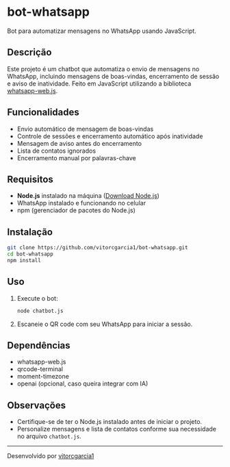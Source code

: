 # bot-whatsapp

Bot para automatizar mensagens no WhatsApp usando JavaScript.

## Descrição

Este projeto é um chatbot que automatiza o envio de mensagens no WhatsApp, incluindo mensagens de boas-vindas, encerramento de sessão e aviso de inatividade. Feito em JavaScript utilizando a biblioteca [whatsapp-web.js](https://github.com/pedroslopez/whatsapp-web.js).

## Funcionalidades

- Envio automático de mensagem de boas-vindas
- Controle de sessões e encerramento automático após inatividade
- Mensagem de aviso antes do encerramento
- Lista de contatos ignorados
- Encerramento manual por palavras-chave

## Requisitos

- **Node.js** instalado na máquina ([Download Node.js](https://nodejs.org/))
- WhatsApp instalado e funcionando no celular
- npm (gerenciador de pacotes do Node.js)

## Instalação

```bash
git clone https://github.com/vitorcgarcia1/bot-whatsapp.git
cd bot-whatsapp
npm install
```

## Uso

1. Execute o bot:
    ```bash
    node chatbot.js
    ```
2. Escaneie o QR code com seu WhatsApp para iniciar a sessão.

## Dependências

- whatsapp-web.js
- qrcode-terminal
- moment-timezone
- openai (opcional, caso queira integrar com IA)

## Observações

- Certifique-se de ter o Node.js instalado antes de iniciar o projeto.
- Personalize mensagens e lista de contatos conforme sua necessidade no arquivo `chatbot.js`.

---

Desenvolvido por [vitorcgarcia1](https://github.com/vitorcgarcia1)
